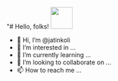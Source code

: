 "# Hello, folks! <img src="https://user-images.githubusercontent.com/73309492/188429392-6e40776a-f9bc-43fe-8886-b19a01be49de.gif" width="50px">
- 👋 Hi, I’m @jatinkoli
- 👀 I’m interested in ...
- 🌱 I’m currently learning ...
- 💞️ I’m looking to collaborate on ...
- 📫 How to reach me ...
